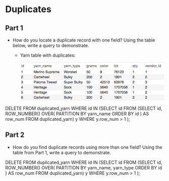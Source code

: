 # Duplicates

## Part 1

* How do you locate a duplicate record with one field? Using the table below, write a query to demonstrate.


  * Yarn table with duplicates:

    ![duplicated_yarn.png](Images/duplicated_yarn.png)

DELETE FROM duplicated_yarn
WHERE id IN
    (SELECT id
    FROM 
        (SELECT id,
         ROW_NUMBER() OVER( PARTITION BY yarn_name
        ORDER BY  id ) AS row_num
        FROM duplicated_yarn) y
        WHERE y.row_num > 1 );

## Part 2

* How do you find duplicate records using more than one field? Using the table from Part 1, write a query to demonstrate.

DELETE FROM duplicated_yarn
WHERE id IN
    (SELECT id
    FROM 
        (SELECT id,
         ROW_NUMBER() OVER( PARTITION BY yarn_name,
         yarn_type
        ORDER BY  id ) AS row_num
        FROM duplicated_yarn) y
        WHERE y.row_num > 1 );